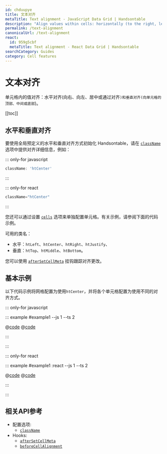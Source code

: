 ```yaml
---
id: chduupye
title: 文本对齐
metaTitle: Text alignment - JavaScript Data Grid | Handsontable
description: "Align values within cells: horizontally (to the right, left, center, or by justifying them), and vertically (to the top, middle, or bottom of the cell)."
permalink: /text-alignment
canonicalUrl: /text-alignment
react:
  id: 959g5cbf
  metaTitle: Text alignment - React Data Grid | Handsontable
searchCategory: Guides
category: Cell features
---
```


# 文本对齐

单元格内的值对齐：水平对齐(向右、向左、居中或通过对齐`)和垂直对齐(向单元格的顶部、中间或底部`)。

[[toc]]

## 水平和垂直对齐

要使用全局预定义的水平和垂直对齐方式初始化 Handsontable，请在 [`className`](@/api/options.md#classname) 选项中提供对齐详细信息，例如：

::: only-for javascript

```js
className: 'htCenter'
```

:::

::: only-for react

```jsx
className="htCenter"
```

:::

您还可以通过设置 [`cells`](@/api/options.md#cells) 选项来单独配置单元格。有关示例，请参阅下面的代码示例。

可用的类名：

- 水平：`htLeft`、`htCenter`、`htRight`、`htJustify`、
- 垂直：`htTop`、`htMiddle`、`htBottom`。

您可以使用 [`afterSetCellMeta`](@/api/hooks.md#aftersetcellmeta) 挂钩跟踪对齐更改。

## 基本示例
以下代码示例将网格配置为使用`htCenter`，并将各个单元格配置为使用不同的对齐方式。

::: only-for javascript

::: example #example1 --js 1 --ts 2

@[code](@/content/guides/cell-features/text-alignment/javascript/example1.js)
@[code](@/content/guides/cell-features/text-alignment/javascript/example1.ts)

:::

:::

::: only-for react

::: example #example1 :react --js 1 --ts 2

@[code](@/content/guides/cell-features/text-alignment/react/example1.jsx)
@[code](@/content/guides/cell-features/text-alignment/react/example1.tsx)

:::

:::

## 相关API参考

- 配置选项:
  - [`className`](@/api/options.md#classname)
- Hooks:
  - [`afterSetCellMeta`](@/api/hooks.md#aftersetcellmeta)
  - [`beforeCellAlignment`](@/api/hooks.md#beforecellalignment)
